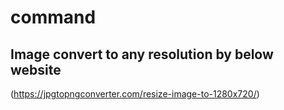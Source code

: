 # command
## Image convert to any resolution by below website
(https://jpgtopngconverter.com/resize-image-to-1280x720/)
